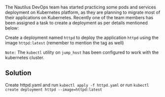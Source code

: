 The Nautilus DevOps team has started practicing some pods and services deployment on Kubernetes platform, as they are planning to migrate most of their applications on Kubernetes. Recently one of the team members has been assigned a task to create a deployment as per details mentioned below:

Create a deployment named `httpd` to deploy the application `httpd` using the image `httpd:latest` (remember to mention the tag as well)

`Note:` The `kubectl` utility on `jump_host` has been configured to work with the kubernetes cluster.

## Solution

Create httpd.yaml and run `kubectl apply -f httpd.yaml`
or
run `kubectl create deployment httpd --image=httpd:latest`
